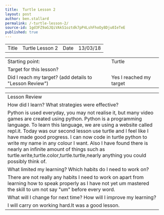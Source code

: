 ```yaml
---
title:  Turtle Lesson 2
layout: post
author: ben.stallard
permalink: /-turtle-lesson-2/
source-id: 1gd3FZ9aGJQiVAkS1oztdk7pP4LshFhoOy8Dju0IeTeE
published: true
---
```

<table>
  <tr>
    <td>Title</td>
    <td>Turtle Lesson 2</td>
    <td>Date</td>
    <td>13/03/18</td>
  </tr>
</table>


<table>
  <tr>
    <td>Starting point:</td>
    <td>Turtle</td>
  </tr>
  <tr>
    <td>Target for this lesson?</td>
    <td></td>
  </tr>
  <tr>
    <td>Did I reach my target? 
(add details to "Lesson Review")</td>
    <td> Yes I reached my target</td>
  </tr>
</table>


<table>
  <tr>
    <td>Lesson Review</td>
  </tr>
  <tr>
    <td>How did I learn? What strategies were effective? </td>
  </tr>
  <tr>
    <td>Python is used everyday, you may not realise it, but many video games are created using python. Python is a programming language. To learn this language, we are using a website called repl.it.
Today was our second lesson use turtle and I feel like I have made good progress. I can now code in turtle python to write my name in any colour I want. Also I have found there is nearly an infinite amount of things such as turtle.write,turtle.color,turtle.turtle,nearly anything you could possibly think of.</td>
  </tr>
  <tr>
    <td>What limited my learning? Which habits do I need to work on? </td>
  </tr>
  <tr>
    <td>There are not really any habits I need to work on apart from learning how to speak properly as I have not yet um mastered the skill to um not say "um" before every word.</td>
  </tr>
  <tr>
    <td>What will I change for next time? How will I improve my learning?</td>
  </tr>
  <tr>
    <td>I will carry on working hard.It was a good lesson.</td>
  </tr>
</table>


